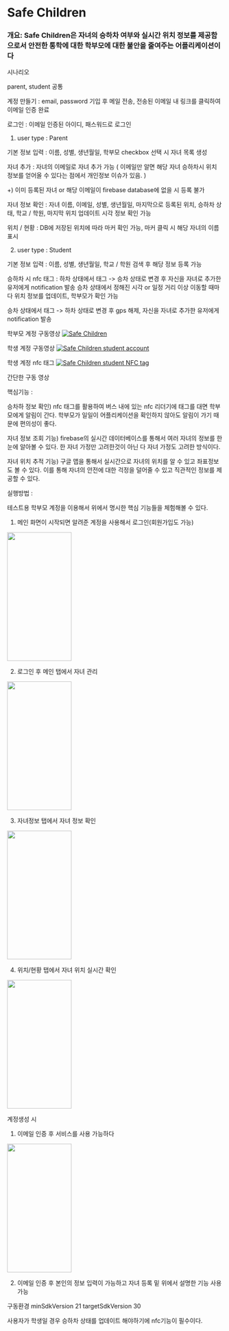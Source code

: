 # Safe Children

### 개요: Safe Children은 자녀의 승하차 여부와 실시간 위치 정보를 제공함으로서 안전한 통학에 대한 학부모에 대한 불안을 줄여주는 어플리케이션이다

시나리오

parent, student 공통

계정 만들기 : email, password 기입 후 메일 전송, 전송된 이메일 내 링크를 클릭하여 이메일 인증 완료

로그인 : 이메일 인증된 아이디, 패스워드로 로그인


1. user type : Parent

기본 정보 입력 : 이름, 성별, 생년월일, 학부모 checkbox 선택 시 자녀 목록 생성

자녀 추가 : 자녀의 이메일로 자녀 추가 가능 ( 이메일만 알면 해당 자녀 승하차시 위치 정보를 얻어올 수
있다는 점에서 개인정보 이슈가 있음. )

 +) 이미 등록된 자녀 or 해당 이메일이 firebase database에 없을 시 등록 불가

자녀 정보 확인 : 자녀 이름, 이메일, 성별, 생년월일, 마지막으로 등록된 위치, 승하차 상태, 학교 / 학원,
마지막 위치 업데이트 시각 정보 확인 가능

위치 / 현황 : DB에 저장된 위치에 따라 마커 확인 가능, 마커 클릭 시 해당 자녀의 이름 표시

2. user type : Student

기본 정보 입력 : 이름, 성별, 생년월일, 학교 / 학원 검색 후 해당 정보 등록 가능

승하차 시 nfc 태그 :
하차 상태에서  태그 -> 승차 상태로 변경 후 자신을 자녀로 추가한 유저에게 notification 발송
승차 상태에서 정해진 시각 or 일정 거리 이상 이동할 때마다 위치 정보를 업데이트, 학부모가 확인 가능

승차 상태에서 태그 -> 하차 상태로 변경 후 gps 해제, 자신을 자녀로 추가한 유저에게 notification 발송

학부모 계정 구동영상
[![Safe Children](https://res.cloudinary.com/marcomontalbano/image/upload/v1636257948/video_to_markdown/images/youtube--mmNCXZOUrw0-c05b58ac6eb4c4700831b2b3070cd403.jpg)](https://www.youtube.com/watch?v=mmNCXZOUrw0 "Safe Children")

학생 계정 구동영상
[![Safe Children student account](https://res.cloudinary.com/marcomontalbano/image/upload/v1636860258/video_to_markdown/images/youtube--VnavDQ_veJg-c05b58ac6eb4c4700831b2b3070cd403.jpg)](https://youtu.be/VnavDQ_veJg "Safe Children student account")

학생 계정 nfc 태그
[![Safe Children student NFC tag ](https://res.cloudinary.com/marcomontalbano/image/upload/v1636860319/video_to_markdown/images/youtube--zGYGTAdUOUA-c05b58ac6eb4c4700831b2b3070cd403.jpg)](https://youtu.be/zGYGTAdUOUA "Safe Children student NFC tag ")

간단한 구동 영상


핵심기능 : 

승차하 정보 확인) nfc 태그를 활용하여 버스 내에 있는 nfc 리더기에 태그를 대면 학부모에게 알림이 간다.
학부모가 일일이 어플리케이션을 확인하지 않아도 알림이 가기 때문에 편의성이 좋다.

자녀 정보 조회 기능) firebase의 실시간 데이터베이스를 통해서 여러 자녀의 정보를 한눈에 알아볼 수 있다. 
한 자녀 가정만 고려한것이 아닌 다 자녀 가정도 고려한 방식이다.

자녀 위치 추적 기능) 구글 맵을 통해서 실시간으로 자녀의 위치를 알 수 있고 좌표정보도 볼 수 있다.
이를 통해 자녀의 안전에 대한 걱정을 덜어줄 수 있고 직관적인 정보를 제공할 수 있다.
 
실행방법 :

테스트용 학부모 계정을 이용해서 위에서 명시한 핵심 기능들을 체험해볼 수 있다.
1. 메인 화면이 시작되면 알려준 계정을 사용해서 로그인(회원가입도 가능)
 <img src="https://user-images.githubusercontent.com/40236418/140608944-482b7621-d4f2-43f3-a443-0de241e076ef.jpg" width="150" height="300"/>
 
2. 로그인 후 메인 탭에서 자녀 관리
<img src="https://user-images.githubusercontent.com/40236418/140608940-82fb67d2-82ca-4cd6-a00a-2e94c938163e.jpg" width="150" height="300"/>

3. 자녀정보 탭에서 자녀 정보 확인
<img src="https://user-images.githubusercontent.com/40236418/140608941-b13cb6fb-8648-4a05-8938-f0055fa79930.jpg" width="150" height="300"/>

4. 위치/현황 탭에서 자녀 위치 실시간 확인
<img src="https://user-images.githubusercontent.com/40236418/140608942-6e7e4034-4a94-4620-8ec5-7fa980b470a6.jpg" width="150" height="300"/>

계정생성 시

1. 이메일 인증 후 서비스를 사용 가능하다
<img src="https://user-images.githubusercontent.com/40236418/140609184-880f32af-d929-48d8-b9e5-9ea6f3b80953.jpg" width="150" height="300"/>

2. 이메일 인증 후 본인의 정보 입력이 가능하고 자녀 등록 밑 위에서 설명한 기능 사용 가능


구동환경
minSdkVersion 21
targetSdkVersion 30

사용자가 학생일 경우 승하차 상태를 업데이트 해야하기에 nfc기능이 필수이다.
